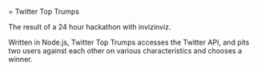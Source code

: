 = Twitter Top Trumps

The result of a 24 hour hackathon with invizinviz. 

Written in Node.js, Twitter Top Trumps accesses the Twitter API, and pits two users against each other on various characteristics and chooses a winner.

